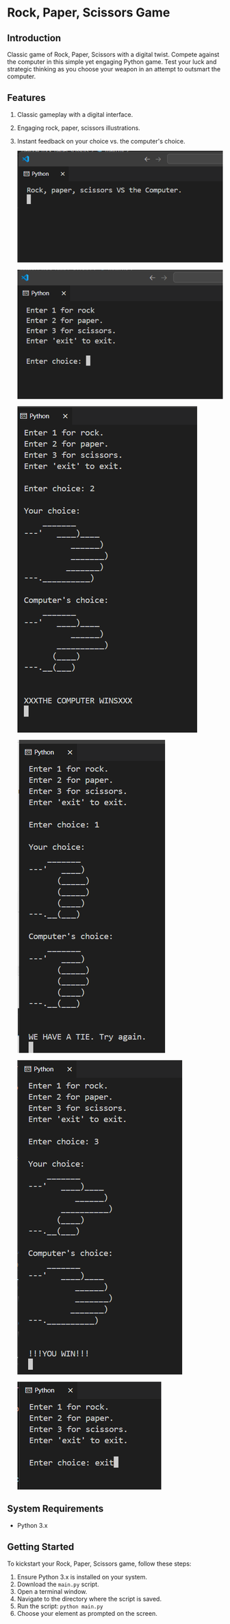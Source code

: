 # Rock, Paper, Scissors Game

## Introduction
Classic game of Rock, Paper, Scissors with a digital twist. Compete against the computer in this simple yet engaging Python game. Test your luck and strategic thinking as you choose your weapon in an attempt to outsmart the computer.

## Features
1. Classic gameplay with a digital interface.
2. Engaging rock, paper, scissors illustrations.
3. Instant feedback on your choice vs. the computer's choice.
   
   ![welcome message](./images/welcome_screen.png)
   
   ![user choosing option](./images/user_selection.png)
   
   ![paper vs scissors](./images/paper_vs_scissors.png)
   
   ![rock vs rock](./images/rock_vs_rock.png)
   
   ![scissors vs paper](./images/scissors_vs_paper.png)
   
   ![exit](./images/exit.png)

## System Requirements
- Python 3.x

## Getting Started
To kickstart your Rock, Paper, Scissors game, follow these steps:
1. Ensure Python 3.x is installed on your system.
2. Download the `main.py` script.
3. Open a terminal window.
4. Navigate to the directory where the script is saved.
5. Run the script: `python main.py`
6. Choose your element as prompted on the screen.
